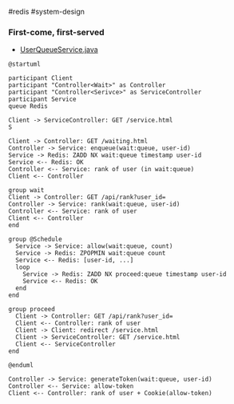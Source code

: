 #redis #system-design

### First-come, first-served

* [UserQueueService.java](https://github.com/morenice/fastcampus-2023-backend-advacned/blob/main/ch4/clip08/flow/src/main/java/com/fastcampus/flow/service/UserQueueService.java)

```plantuml
@startuml

participant Client
participant "Controller<Wait>" as Controller
participant "Controller<Serivce>" as ServiceController
participant Service
queue Redis

Client -> ServiceController: GET /service.html
S

Client -> Controller: GET /waiting.html
Controller -> Service: enqueue(wait:queue, user-id)
Service -> Redis: ZADD NX wait:queue timestamp user-id
Service <-- Redis: OK
Controller <-- Service: rank of user (in wait:queue)
Client <-- Controller

group wait
Client -> Controller: GET /api/rank?user_id=
Controller -> Service: rank(wait:queue, user-id)
Controller <-- Service: rank of user
Client <-- Controller
end

group @Schedule
  Service -> Service: allow(wait:queue, count)
  Service -> Redis: ZPOPMIN wait:queue count
  Service <-- Redis: [user-id, ...]
  loop
    Service -> Redis: ZADD NX proceed:queue timestamp user-id
    Service <-- Redis: OK
  end
end

group proceed
  Client -> Controller: GET /api/rank?user_id=
  Client <-- Controller: rank of user
  Client -> Client: redirect /service.html
  Client -> ServiceController: GET /service.html
  Client <-- ServiceController
end

@enduml
```

```
Controller -> Service: generateToken(wait:queue, user-id)
Controller <-- Service: allow-token
Client <-- Controller: rank of user + Cookie(allow-token)
```
